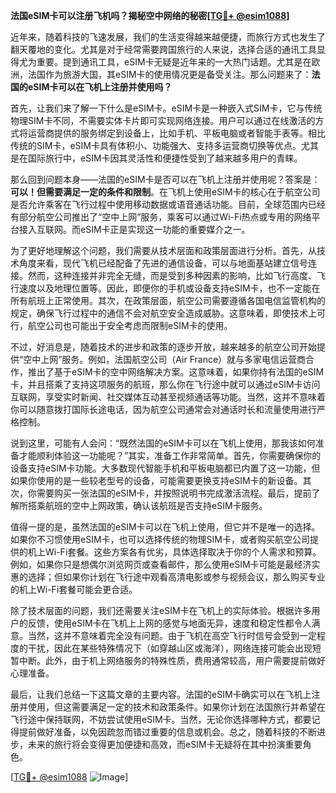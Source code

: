 **法国eSIM卡可以注册飞机吗？揭秘空中网络的秘密[[TG💪+ @esim1088](https://t.me/s/esim1088)]**

近年来，随着科技的飞速发展，我们的生活变得越来越便捷，而旅行方式也发生了翻天覆地的变化。尤其是对于经常需要跨国旅行的人来说，选择合适的通讯工具显得尤为重要。提到通讯工具，eSIM卡无疑是近年来的一大热门话题。尤其是在欧洲，法国作为旅游大国，其eSIM卡的使用情况更是备受关注。那么问题来了：**法国的eSIM卡可以在飞机上注册并使用吗？**

首先，让我们来了解一下什么是eSIM卡。eSIM卡是一种嵌入式SIM卡，它与传统物理SIM卡不同，不需要实体卡片即可实现网络连接。用户可以通过在线激活的方式将运营商提供的服务绑定到设备上，比如手机、平板电脑或者智能手表等。相比传统的SIM卡，eSIM卡具有体积小、功能强大、支持多运营商切换等优点。尤其是在国际旅行中，eSIM卡因其灵活性和便捷性受到了越来越多用户的青睐。

那么回到问题本身——法国的eSIM卡是否可以在飞机上注册并使用呢？答案是：**可以！但需要满足一定的条件和限制**。在飞机上使用eSIM卡的核心在于航空公司是否允许乘客在飞行过程中使用移动数据或语音通话功能。目前，全球范围内已经有部分航空公司推出了“空中上网”服务，乘客可以通过Wi-Fi热点或专用的网络平台接入互联网。而eSIM卡正是实现这一功能的重要媒介之一。

为了更好地理解这个问题，我们需要从技术层面和政策层面进行分析。首先，从技术角度来看，现代飞机已经配备了先进的通信设备，可以与地面基站建立信号连接。然而，这种连接并非完全无缝，而是受到多种因素的影响，比如飞行高度、飞行速度以及地理位置等。因此，即便你的手机或设备支持eSIM卡，也不一定能在所有航班上正常使用。其次，在政策层面，航空公司需要遵循各国电信监管机构的规定，确保飞行过程中的通信不会对航空安全造成威胁。这意味着，即使技术上可行，航空公司也可能出于安全考虑而限制eSIM卡的使用。

不过，好消息是，随着技术的进步和政策的逐步开放，越来越多的航空公司开始提供“空中上网”服务。例如，法国航空公司（Air France）就与多家电信运营商合作，推出了基于eSIM卡的空中网络解决方案。这意味着，如果你持有法国的eSIM卡，并且搭乘了支持这项服务的航班，那么你在飞行途中就可以通过eSIM卡访问互联网，享受实时新闻、社交媒体互动甚至视频通话等功能。当然，这并不意味着你可以随意拨打国际长途电话，因为航空公司通常会对通话时长和流量使用进行严格控制。

说到这里，可能有人会问：“既然法国的eSIM卡可以在飞机上使用，那我该如何准备才能顺利体验这一功能呢？”其实，准备工作非常简单。首先，你需要确保你的设备支持eSIM卡功能。大多数现代智能手机和平板电脑都已内置了这一功能，但如果你使用的是一些较老型号的设备，可能需要更换支持eSIM卡的新设备。其次，你需要购买一张法国的eSIM卡，并按照说明书完成激活流程。最后，提前了解所搭乘航班的空中上网政策，确认该航班是否支持eSIM卡服务。

值得一提的是，虽然法国的eSIM卡可以在飞机上使用，但它并不是唯一的选择。如果你不习惯使用eSIM卡，也可以选择传统的物理SIM卡，或者购买航空公司提供的机上Wi-Fi套餐。这些方案各有优劣，具体选择取决于你的个人需求和预算。例如，如果你只是想偶尔浏览网页或查看邮件，那么使用eSIM卡可能是最经济实惠的选择；但如果你计划在飞行途中观看高清电影或参与视频会议，那么购买专业的机上Wi-Fi套餐可能会更合适。

除了技术层面的问题，我们还需要关注eSIM卡在飞机上的实际体验。根据许多用户的反馈，使用eSIM卡在飞机上上网的感觉与地面无异，速度和稳定性都令人满意。当然，这并不意味着完全没有问题。由于飞机在高空飞行时信号会受到一定程度的干扰，因此在某些特殊情况下（如穿越山区或海洋），网络连接可能会出现短暂中断。此外，由于机上网络服务的特殊性质，费用通常较高，用户需要提前做好心理准备。

最后，让我们总结一下这篇文章的主要内容。法国的eSIM卡确实可以在飞机上注册并使用，但这需要满足一定的技术和政策条件。如果你计划在法国旅行并希望在飞行途中保持联网，不妨尝试使用eSIM卡。当然，无论你选择哪种方式，都要记得提前做好准备，以免因疏忽而错过重要的信息或机会。总之，随着科技的不断进步，未来的旅行将会变得更加便捷和高效，而eSIM卡无疑将在其中扮演重要角色。

[[TG💪+ @esim1088](https://t.me/s/esim1088) ![Image](https://i.postimg.cc/4NQfJmqS/Snipaste-2025-05-13-00-14-12.png)]